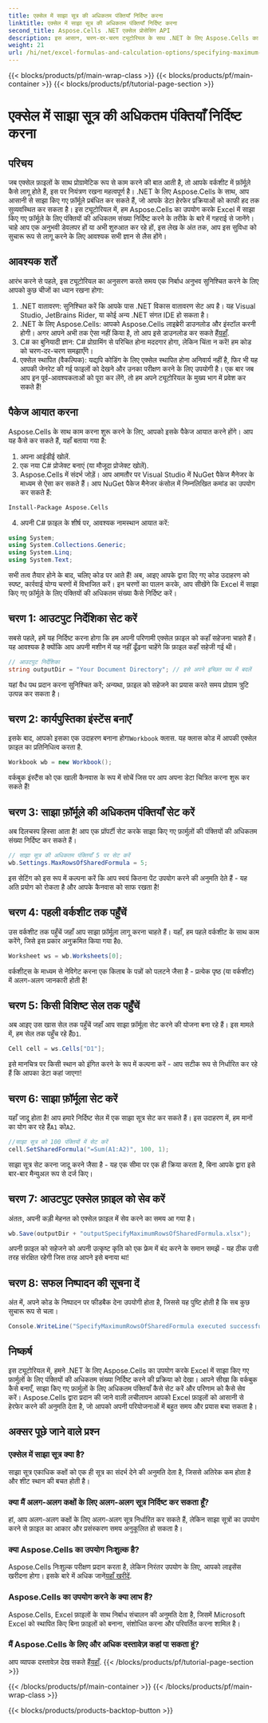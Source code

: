 ```yaml
---
title: एक्सेल में साझा सूत्र की अधिकतम पंक्तियाँ निर्दिष्ट करना
linktitle: एक्सेल में साझा सूत्र की अधिकतम पंक्तियाँ निर्दिष्ट करना
second_title: Aspose.Cells .NET एक्सेल प्रोसेसिंग API
description: इस आसान, चरण-दर-चरण ट्यूटोरियल के साथ .NET के लिए Aspose.Cells का उपयोग करके Excel में साझा सूत्रों के लिए अधिकतम पंक्तियों को निर्दिष्ट करने का तरीका जानें।
weight: 21
url: /hi/net/excel-formulas-and-calculation-options/specifying-maximum-rows-of-shared-formula/
---
```


{{< blocks/products/pf/main-wrap-class >}}
{{< blocks/products/pf/main-container >}}
{{< blocks/products/pf/tutorial-page-section >}}

# एक्सेल में साझा सूत्र की अधिकतम पंक्तियाँ निर्दिष्ट करना

## परिचय
जब एक्सेल फ़ाइलों के साथ प्रोग्रामेटिक रूप से काम करने की बात आती है, तो आपके वर्कशीट में फ़ॉर्मूले कैसे लागू होते हैं, इस पर नियंत्रण रखना महत्वपूर्ण है। .NET के लिए Aspose.Cells के साथ, आप आसानी से साझा किए गए फ़ॉर्मूले प्रबंधित कर सकते हैं, जो आपके डेटा हेरफेर प्रक्रियाओं को काफी हद तक सुव्यवस्थित कर सकता है। इस ट्यूटोरियल में, हम Aspose.Cells का उपयोग करके Excel में साझा किए गए फ़ॉर्मूले के लिए पंक्तियों की अधिकतम संख्या निर्दिष्ट करने के तरीके के बारे में गहराई से जानेंगे। चाहे आप एक अनुभवी डेवलपर हों या अभी शुरुआत कर रहे हों, इस लेख के अंत तक, आप इस सुविधा को सुचारू रूप से लागू करने के लिए आवश्यक सभी ज्ञान से लैस होंगे।
## आवश्यक शर्तें
आरंभ करने से पहले, इस ट्यूटोरियल का अनुसरण करते समय एक निर्बाध अनुभव सुनिश्चित करने के लिए आपको कुछ चीजों का ध्यान रखना होगा:
1. .NET वातावरण: सुनिश्चित करें कि आपके पास .NET विकास वातावरण सेट अप है। यह Visual Studio, JetBrains Rider, या कोई अन्य .NET संगत IDE हो सकता है।
2.  .NET के लिए Aspose.Cells: आपको Aspose.Cells लाइब्रेरी डाउनलोड और इंस्टॉल करनी होगी। अगर आपने अभी तक ऐसा नहीं किया है, तो आप इसे डाउनलोड कर सकते हैं[यहाँ](https://releases.aspose.com/cells/net/).
3. C# का बुनियादी ज्ञान: C# प्रोग्रामिंग से परिचित होना मददगार होगा, लेकिन चिंता न करें! हम कोड को चरण-दर-चरण समझाएँगे।
4. एक्सेल स्थापित (वैकल्पिक): यद्यपि कोडिंग के लिए एक्सेल स्थापित होना अनिवार्य नहीं है, फिर भी यह आपकी जेनरेट की गई फाइलों को देखने और उनका परीक्षण करने के लिए उपयोगी है।
एक बार जब आप इन पूर्व-आवश्यकताओं को पूरा कर लेंगे, तो हम अपने ट्यूटोरियल के मुख्य भाग में प्रवेश कर सकते हैं!
## पैकेज आयात करना
Aspose.Cells के साथ काम करना शुरू करने के लिए, आपको इसके पैकेज आयात करने होंगे। आप यह कैसे कर सकते हैं, यहाँ बताया गया है:
1. अपना आईडीई खोलें.
2. एक नया C# प्रोजेक्ट बनाएं (या मौजूदा प्रोजेक्ट खोलें).
3. Aspose.Cells में संदर्भ जोड़ें। आप आमतौर पर Visual Studio में NuGet पैकेज मैनेजर के माध्यम से ऐसा कर सकते हैं।
आप NuGet पैकेज मैनेजर कंसोल में निम्नलिखित कमांड का उपयोग कर सकते हैं:
```bash
Install-Package Aspose.Cells
```
4. अपनी C# फ़ाइल के शीर्ष पर, आवश्यक नामस्थान आयात करें:
```csharp
using System;
using System.Collections.Generic;
using System.Linq;
using System.Text;
```
सभी तत्व तैयार होने के बाद, चलिए कोड पर आते हैं!
अब, आइए आपके द्वारा दिए गए कोड उदाहरण को स्पष्ट, कार्रवाई योग्य चरणों में विभाजित करें। इन चरणों का पालन करके, आप सीखेंगे कि Excel में साझा किए गए फ़ॉर्मूले के लिए पंक्तियों की अधिकतम संख्या कैसे निर्दिष्ट करें।
## चरण 1: आउटपुट निर्देशिका सेट करें
सबसे पहले, हमें यह निर्दिष्ट करना होगा कि हम अपनी परिणामी एक्सेल फ़ाइल को कहाँ सहेजना चाहते हैं। यह आवश्यक है क्योंकि आप अपनी मशीन में यह नहीं ढूँढना चाहेंगे कि फ़ाइल कहाँ सहेजी गई थी।
```csharp
// आउटपुट निर्देशिका
string outputDir = "Your Document Directory"; // इसे अपने इच्छित पथ में बदलें
```
यहां वैध पथ प्रदान करना सुनिश्चित करें; अन्यथा, फ़ाइल को सहेजने का प्रयास करते समय प्रोग्राम त्रुटि उत्पन्न कर सकता है।
## चरण 2: कार्यपुस्तिका इंस्टेंस बनाएँ
 इसके बाद, आपको इसका एक उदाहरण बनाना होगा`Workbook` क्लास. यह क्लास कोड में आपकी एक्सेल फ़ाइल का प्रतिनिधित्व करता है.
```csharp
Workbook wb = new Workbook();
```
वर्कबुक इंस्टैंस को एक खाली कैनवास के रूप में सोचें जिस पर आप अपना डेटा चित्रित करना शुरू कर सकते हैं!
## चरण 3: साझा फ़ॉर्मूले की अधिकतम पंक्तियाँ सेट करें
अब दिलचस्प हिस्सा आता है! आप एक प्रॉपर्टी सेट करके साझा किए गए फ़ार्मुलों की पंक्तियों की अधिकतम संख्या निर्दिष्ट कर सकते हैं।
```csharp
// साझा सूत्र की अधिकतम पंक्तियाँ 5 पर सेट करें
wb.Settings.MaxRowsOfSharedFormula = 5;
```
इस सेटिंग को इस रूप में कल्पना करें कि आप स्वयं कितना पेंट उपयोग करने की अनुमति देते हैं - यह अति प्रयोग को रोकता है और आपके कैनवास को साफ रखता है!
## चरण 4: पहली वर्कशीट तक पहुँचें
 उस वर्कशीट तक पहुँचें जहाँ आप साझा फ़ॉर्मूला लागू करना चाहते हैं। यहाँ, हम पहले वर्कशीट के साथ काम करेंगे, जिसे इस प्रकार अनुक्रमित किया गया है`0`.
```csharp
Worksheet ws = wb.Worksheets[0];
```
वर्कशीट्स के माध्यम से नेविगेट करना एक किताब के पन्नों को पलटने जैसा है - प्रत्येक पृष्ठ (या वर्कशीट) में अलग-अलग जानकारी होती है!
## चरण 5: किसी विशिष्ट सेल तक पहुँचें
 अब आइए उस खास सेल तक पहुँचें जहाँ आप साझा फ़ॉर्मूला सेट करने की योजना बना रहे हैं। इस मामले में, हम सेल तक पहुँच रहे हैं`D1`.
```csharp
Cell cell = ws.Cells["D1"];
```
इसे मानचित्र पर किसी स्थान को इंगित करने के रूप में कल्पना करें - आप सटीक रूप से निर्धारित कर रहे हैं कि आपका डेटा कहां जाएगा!
## चरण 6: साझा फ़ॉर्मूला सेट करें
 यहाँ जादू होता है! आप हमारे निर्दिष्ट सेल में एक साझा सूत्र सेट कर सकते हैं। इस उदाहरण में, हम मानों का योग कर रहे हैं`A1` को`A2`.
```csharp
//साझा सूत्र को 100 पंक्तियों में सेट करें
cell.SetSharedFormula("=Sum(A1:A2)", 100, 1);
```
साझा सूत्र सेट करना जादू करने जैसा है - यह एक सीमा पर एक ही क्रिया करता है, बिना आपके द्वारा इसे बार-बार मैन्युअल रूप से दर्ज किए।
## चरण 7: आउटपुट एक्सेल फ़ाइल को सेव करें
अंततः, अपनी कड़ी मेहनत को एक्सेल फ़ाइल में सेव करने का समय आ गया है।
```csharp
wb.Save(outputDir + "outputSpecifyMaximumRowsOfSharedFormula.xlsx");
```
अपनी फ़ाइल को सहेजने को अपनी उत्कृष्ट कृति को एक फ्रेम में बंद करने के समान समझें - यह ठीक उसी तरह संरक्षित रहेगी जिस तरह आपने इसे बनाया था!
## चरण 8: सफल निष्पादन की सूचना दें
अंत में, अपने कोड के निष्पादन पर फीडबैक देना उपयोगी होता है, जिससे यह पुष्टि होती है कि सब कुछ सुचारू रूप से चला।
```csharp
Console.WriteLine("SpecifyMaximumRowsOfSharedFormula executed successfully.");
```
## निष्कर्ष
इस ट्यूटोरियल में, हमने .NET के लिए Aspose.Cells का उपयोग करके Excel में साझा किए गए फ़ार्मुलों के लिए पंक्तियों की अधिकतम संख्या निर्दिष्ट करने की प्रक्रिया को देखा। आपने सीखा कि वर्कबुक कैसे बनाएँ, साझा किए गए फ़ार्मुलों के लिए अधिकतम पंक्तियाँ कैसे सेट करें और परिणाम को कैसे सेव करें। Aspose.Cells द्वारा प्रदान की जाने वाली लचीलापन आपको Excel फ़ाइलों को आसानी से हेरफेर करने की अनुमति देता है, जो आपको अपनी परियोजनाओं में बहुत समय और प्रयास बचा सकता है।
## अक्सर पूछे जाने वाले प्रश्न
### एक्सेल में साझा सूत्र क्या है?
साझा सूत्र एकाधिक कक्षों को एक ही सूत्र का संदर्भ देने की अनुमति देता है, जिससे अतिरेक कम होता है और शीट स्थान की बचत होती है।
### क्या मैं अलग-अलग कक्षों के लिए अलग-अलग सूत्र निर्दिष्ट कर सकता हूँ?
हां, आप अलग-अलग कक्षों के लिए अलग-अलग सूत्र निर्धारित कर सकते हैं, लेकिन साझा सूत्रों का उपयोग करने से फ़ाइल का आकार और प्रसंस्करण समय अनुकूलित हो सकता है।
### क्या Aspose.Cells का उपयोग निःशुल्क है?
 Aspose.Cells निःशुल्क परीक्षण प्रदान करता है, लेकिन निरंतर उपयोग के लिए, आपको लाइसेंस खरीदना होगा। इसके बारे में अधिक जानें[यहाँ खरीदें](https://purchase.aspose.com/buy).
### Aspose.Cells का उपयोग करने के क्या लाभ हैं?
Aspose.Cells, Excel फ़ाइलों के साथ निर्बाध संचालन की अनुमति देता है, जिसमें Microsoft Excel को स्थापित किए बिना फ़ाइलों को बनाना, संशोधित करना और परिवर्तित करना शामिल है।
### मैं Aspose.Cells के लिए और अधिक दस्तावेज़ कहां पा सकता हूं?
 आप व्यापक दस्तावेज़ देख सकते हैं[यहाँ](https://reference.aspose.com/cells/net/).
{{< /blocks/products/pf/tutorial-page-section >}}

{{< /blocks/products/pf/main-container >}}
{{< /blocks/products/pf/main-wrap-class >}}

{{< blocks/products/products-backtop-button >}}
